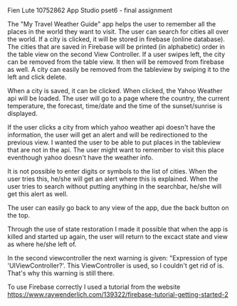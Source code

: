 Fien Lute
10752862
App Studio 
pset6 - final assignment

The "My Travel Weather Guide" app helps the user to remember all the places in the world they want to visit. The user can search for cities all over the world. If a city is clicked, it will be stored in firebase (online database). The cities that are saved in Firebase will be printed (in alphabetic) order in the table view on the second View Controller. If a user swipes left, the city can be removed from the table view. It then will be removed from firebase as well. A city can easily be removed from the tableview by swiping it to the left and click delete. 

When a city is saved, it can be clicked. When clicked, the Yahoo Weather api will be loaded. The user will go to a page where the country, the current temperature, the forecast, time/date and the time of the sunset/sunrise is displayed.

If the user clicks a city from which yahoo weather api doesn't have the information, the user will get an alert and will be redirectioned to the previous view. I wanted the user to be able to put places in the tableview that are not in the api. The user might want to remember to visit this place eventhough yahoo doesn't have the weather info. 

It is not possible to enter digits or symbols to the list of cities. When the user tries this, he/she will get an alert where this is explained. When the user tries to search without putting anything in the searchbar, he/she will get this alert as well. 

The user can easily go back to any view of the app, due the back button on the top. 

Through the use of state restoration I made it possible that when the app is killed and started up again, the user will return to the excact state and view as where he/she left of. 

In the second viewcontroller the next warning is given: "Expression of type 'UIViewController?'. This ViewController is used, so I couldn't get rid of is. That's why this warning is still there. 

To use Firebase correctly I used a tutorial from the website https://www.raywenderlich.com/139322/firebase-tutorial-getting-started-2

